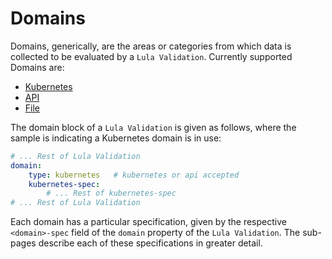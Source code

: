 # Domains

Domains, generically, are the areas or categories from which data is collected to be evaluated by a `Lula Validation`. Currently supported Domains are:

* [Kubernetes](kubernetes-domain.md)
* [API](api-domain.md)
* [File](file-domain.md)

The domain block of a `Lula Validation` is given as follows, where the sample is indicating a Kubernetes domain is in use:
```yaml
# ... Rest of Lula Validation
domain:
    type: kubernetes   # kubernetes or api accepted
    kubernetes-spec:
        # ... Rest of kubernetes-spec
# ... Rest of Lula Validation
```

Each domain has a particular specification, given by the respective `<domain>-spec` field of the `domain` property of the `Lula Validation`. The sub-pages describe each of these specifications in greater detail.
